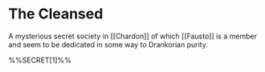 # The Cleansed

A mysterious secret society in [[Chardon]] of which [[Fausto]] is a member and seem to be dedicated in some way to Drankorian purity. 

%%SECRET[1]%%
